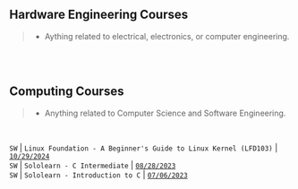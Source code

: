 ## Hardware Engineering Courses

> - Aything related to electrical, electronics, or computer engineering.

<br />
<br />

## Computing Courses

> - Anything related to Computer Science and Software Engineering. 

<br />

`SW` | `Linux Foundation - A Beginner's Guide to Linux Kernel (LFD103)` | [`10/29/2024`](https://ti-user-certificates.s3.amazonaws.com/e0df7fbf-a057-42af-8a1f-590912be5460/2efdabb6-d9c6-42c9-8498-9af47537523b-kent-tonino-8f3318f9-dd80-4c4d-bcae-98d83cc992a5-certificate.pdf) <br />
`SW` | `Sololearn - C Intermediate` | [`08/28/2023`](https://www.sololearn.com/en/certificates/CC-V81MRQU9) <br />
`SW` | `Sololearn - Introduction to C` | [`07/06/2023`](https://www.sololearn.com/certificates/CC-6AGYI9YG) <br />
